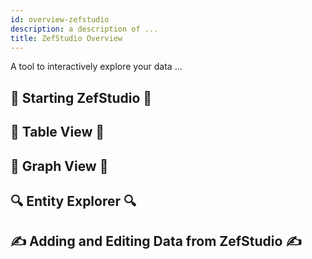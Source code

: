 ```yaml
---
id: overview-zefstudio
description: a description of ...
title: ZefStudio Overview
---
```



A tool to interactively explore your data ...

## 🚀 Starting ZefStudio 🚀

## 👀 Table View 👀

## 🧠 Graph View 🧠

## 🔍 Entity Explorer 🔍

## ✍️ Adding and Editing Data from ZefStudio ✍️
